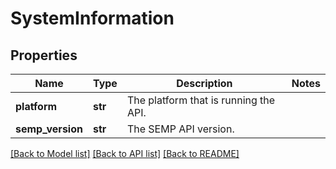 # SystemInformation

## Properties
Name | Type | Description | Notes
------------ | ------------- | ------------- | -------------
**platform** | **str** | The platform that is running the API. | 
**semp_version** | **str** | The SEMP API version. | 

[[Back to Model list]](../README.md#documentation-for-models) [[Back to API list]](../README.md#documentation-for-api-endpoints) [[Back to README]](../README.md)



